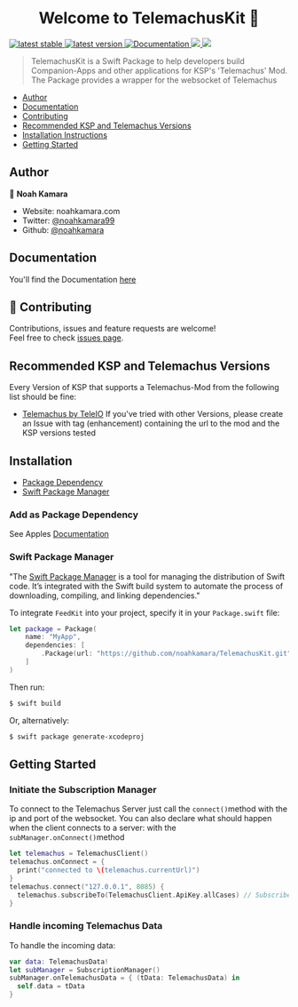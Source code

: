 <h1 align="center">Welcome to TelemachusKit 👋</h1>
<p>
  <a href="https://github.com/noahkamara/TelemachusKit/releases/latest">
    <img alt="latest stable" src="https://img.shields.io/github/v/release/noahkamara/TelemachusSwift?label=stable">
  </a>
  <a href="https://github.com/noahkamara/TelemachusKit/releases/latest">
    <img alt="latest version" src="https://img.shields.io/github/v/release/noahkamara/TelemachusSwift?include_prereleases&label=pre">
  </a>
  <a href="https://noahkamara.github.io/TelemachusKit/index.html" target="_blank">
    <img alt="Documentation" src="https://img.shields.io/badge/documentation-yes-brightgreen.svg" />
  </a>
  <a href="https://github.com/noahkamara/TelemachusKit/blob/master/LICENSE">
    <img src="https://img.shields.io/github/license/noahkamara/TelemachusKit" />
  </a>
  <a href="https://github.com/TeleIO/Telemachus-1/releases">
    <img src="https://img.shields.io/badge/Telemachus-1.7-lightgrey" />
  </a>
</p>



> TelemachusKit is a Swift Package to help developers build Companion-Apps and other applications for KSP's 'Telemachus' Mod. The Package provides a wrapper for the websocket of Telemachus

- [Author](#author)
- [Documentation](#documentation)
- [Contributing](#contributing)
- [Recommended KSP and Telemachus Versions](#recommended-ksp-and-telemachus-versions)
- [Installation Instructions](#installation)
- [Getting Started](#getting-started)

## Author

👤 **Noah Kamara**

* Website: noahkamara.com
* Twitter: [@noahkamara99](https://twitter.com/noahkamara99)
* Github: [@noahkamara](https://github.com/noahkamara)

## Documentation
You'll find the Documentation [here](https://noahkamara.github.io/TelemachusKit/index.html
)
## 🤝 Contributing

Contributions, issues and feature requests are welcome!<br />Feel free to check [issues page](https://github.com/noahkamara/TelemachusKit/issues). 

## Recommended KSP and Telemachus Versions
Every Version of KSP that supports a Telemachus-Mod from the following list should be fine:
- [Telemachus by TeleIO](https://github.com/TeleIO/Telemachus-1)
If you've tried with other Versions, please create an Issue with tag (enhancement) containing the url to the mod and the KSP versions tested

## Installation
- [Package Dependency](#package-dependency)
- [Swift Package Manager](#swift-package-manager)

### Add as Package Dependency
See Apples [Documentation](https://developer.apple.com/documentation/xcode/adding_package_dependencies_to_your_app)


### Swift Package Manager

"The [Swift Package Manager](https://swift.org/package-manager/) is a tool for managing the distribution of Swift code. It’s integrated with the Swift build system to automate the process of downloading, compiling, and linking dependencies."

To integrate `FeedKit` into your project, specify it in your `Package.swift` file:

```swift
let package = Package(
    name: "MyApp",
    dependencies: [
        .Package(url: "https://github.com/noahkamara/TelemachusKit.git", majorVersion: 1)
    ]
)
```

Then run:

```bash
$ swift build
```

Or, alternatively:

```bash
$ swift package generate-xcodeproj
```

## Getting Started
### Initiate the Subscription Manager
To connect to the Telemachus Server just call the `connect()`method with the ip and port of the websocket. You can also declare what should happen when the client connects to a server: with the `subManager.onConnect()`method
```swift
let telemachus = TelemachusClient()
telemachus.onConnect = { 
  print("connected to \(telemachus.currentUrl)")
}
telemachus.connect("127.0.0.1", 8085) {
  telemachus.subscribeTo(TelemachusClient.ApiKey.allCases) // Subscribe to all values
}
```
### Handle incoming Telemachus Data
To handle the incoming data:
```swift
var data: TelemachusData!
let subManager = SubscriptionManager()
subManager.onTelemachusData = { (tData: TelemachusData) in
  self.data = tData
}
```
